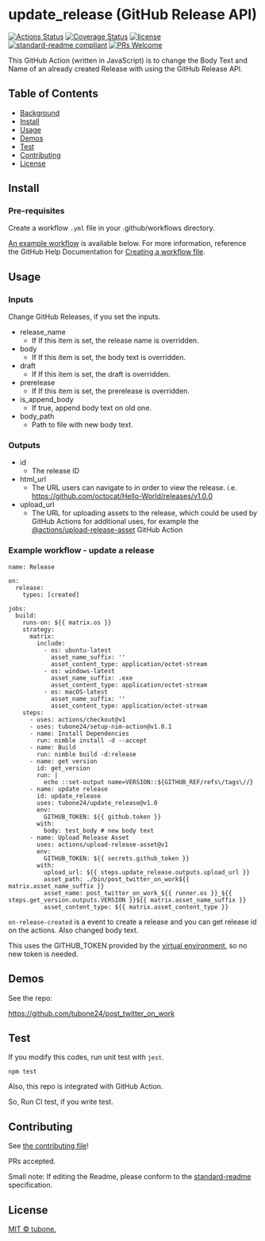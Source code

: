 # update_release (GitHub Release API)

[![Actions Status](https://github.com/tubone24/update_release/workflows/Test%20and%20Build/badge.svg)](https://github.com/tubone24/update_release/actions)
[![Coverage Status](https://coveralls.io/repos/github/tubone24/update_release/badge.svg?branch=master)](https://coveralls.io/github/tubone24/update_release?branch=master)
[![license](https://img.shields.io/github/license/tubone24/update_release.svg)](LICENSE)
[![standard-readme compliant](https://img.shields.io/badge/readme%20style-standard-brightgreen.svg?style=flat-square)](https://github.com/RichardLitt/standard-readme)
[![PRs Welcome](https://img.shields.io/badge/PRs-welcome-brightgreen.svg?style=flat-square)](http://makeapullrequest.com)

This GitHub Action (written in JavaScript) is to change the Body Text and Name of an already created Release with using the GitHub Release API.

## Table of Contents

- [Background](#background)
- [Install](#install)
- [Usage](#usage)
- [Demos](#demos)
- [Test](#Test)
- [Contributing](#contributing)
- [License](#license)

## Install

### Pre-requisites

Create a workflow `.yml` file in your .github/workflows directory. 

[An example workflow](https://github.com/tubone24/update_release#example-workflow---update-a-release) is available below. For more information, reference the GitHub Help Documentation for [Creating a workflow file](https://docs.github.com/en/actions/configuring-and-managing-workflows/configuring-a-workflow#creating-a-workflow-file).

## Usage

### Inputs

Change GitHub Releases, if you set the inputs. 

- release_name
  - If If this item is set, the release name is overridden.
- body
  - If If this item is set, the body text is overridden.
- draft
  - If If this item is set, the draft is overridden.
- prerelease
  - If If this item is set, the prerelease is overridden.
- is_append_body
  - If true, append body text on old one.
- body_path
  - Path to file with new body text.

### Outputs
- id
  - The release ID
- html_url
  - The URL users can navigate to in order to view the release. i.e. https://github.com/octocat/Hello-World/releases/v1.0.0
- upload_url
  - The URL for uploading assets to the release, which could be used by GitHub Actions for additional uses, for example the [@actions/upload-release-asset](https://github.com/actions/upload-release-asset) GitHub Action

### Example workflow - update a release

```
name: Release

on:
  release:
    types: [created]

jobs:
  build:
    runs-on: ${{ matrix.os }}
    strategy:
      matrix:
        include:
          - os: ubuntu-latest
            asset_name_suffix: ''
            asset_content_type: application/octet-stream
          - os: windows-latest
            asset_name_suffix: .exe
            asset_content_type: application/octet-stream
          - os: macOS-latest
            asset_name_suffix: ''
            asset_content_type: application/octet-stream
    steps:
      - uses: actions/checkout@v1
      - uses: tubone24/setup-nim-action@v1.0.1
      - name: Install Dependencies
        run: nimble install -d --accept
      - name: Build
        run: nimble build -d:release
      - name: get version
        id: get_version
        run: |
          echo ::set-output name=VERSION::${GITHUB_REF/refs\/tags\//}
      - name: update release
        id: update_release
        uses: tubone24/update_release@v1.0
        env:
          GITHUB_TOKEN: ${{ github.token }}
        with:
          body: test_body # new body text
      - name: Upload Release Asset
        uses: actions/upload-release-asset@v1
        env:
          GITHUB_TOKEN: ${{ secrets.github_token }}
        with:
          upload_url: ${{ steps.update_release.outputs.upload_url }}
          asset_path: ./bin/post_twitter_on_work${{ matrix.asset_name_suffix }}
          asset_name: post_twitter_on_work_${{ runner.os }}_${{ steps.get_version.outputs.VERSION }}${{ matrix.asset_name_suffix }}
          asset_content_type: ${{ matrix.asset_content_type }}
```

`on-release-created` is a event to create a release and you can get release id on the actions. Also changed body text.

This uses the GITHUB_TOKEN provided by the [virtual environment](https://docs.github.com/en/actions/reference/virtual-environments-for-github-hosted-runners#github_token-secret), so no new token is needed.

## Demos

See the repo:

<https://github.com/tubone24/post_twitter_on_work>

## Test

If you modify this codes, run unit test with `jest`.

```
npm test
```

Also, this repo is integrated with GitHub Action.

So, Run CI test, if you write test.


## Contributing

See [the contributing file](CONTRIBUTING.md)!

PRs accepted.

Small note: If editing the Readme, please conform to the [standard-readme](https://github.com/RichardLitt/standard-readme) specification.

## License

[MIT © tubone.](LICENSE)
